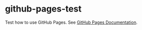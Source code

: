 # github-pages-test

Test how to use GitHub Pages. See [GitHub Pages Documentation](https://docs.github.com/en/pages).
